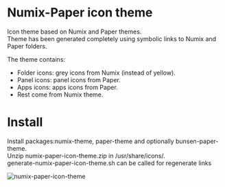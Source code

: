 # Numix-Paper icon theme
Icon theme based on Numix and Paper themes.  
Theme has been generated completely using symbolic links to Numix and Paper folders.

The theme contains:
  * Folder icons: grey icons from Numix (instead of yellow).
  * Panel icons: panel icons from Paper.
  * Apps icons: apps icons from Paper.
  * Rest come from Numix theme.
  
# Install
Install packages:numix-theme, paper-theme and optionally bunsen-paper-theme.  
Unzip numix-paper-icon-theme.zip in /usr/share/icons/.   
generate-numix-paper-icon-theme.sh can be called for regenerate links

![numix-paper-icon-theme](https://user-images.githubusercontent.com/32820131/40285580-32b6e22c-5c9e-11e8-8567-01f56d1c12db.png)
